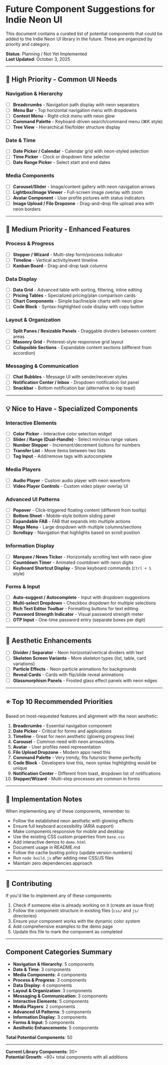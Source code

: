 # Future Component Suggestions for Indie Neon UI

This document contains a curated list of potential components that could be added to the Indie Neon UI library in the future. These are organized by priority and category.

**Status**: Planning / Not Yet Implemented  
**Last Updated**: October 3, 2025

---

## 🎯 High Priority - Common UI Needs

### Navigation & Hierarchy
- [ ] **Breadcrumbs** - Navigation path display with neon separators
- [ ] **Menu Bar** - Top horizontal navigation menu with dropdowns
- [ ] **Context Menu** - Right-click menu with neon glow
- [ ] **Command Palette** - Keyboard-driven search/command menu (⌘K style)
- [ ] **Tree View** - Hierarchical file/folder structure display

### Date & Time
- [ ] **Date Picker / Calendar** - Calendar grid with neon-styled selection
- [ ] **Time Picker** - Clock or dropdown time selector
- [ ] **Date Range Picker** - Select start and end dates

### Media Components
- [ ] **Carousel/Slider** - Image/content gallery with neon navigation arrows
- [ ] **Lightbox/Image Viewer** - Full-screen image overlay with zoom
- [ ] **Avatar Component** - User profile pictures with status indicators
- [ ] **Image Upload / File Dropzone** - Drag-and-drop file upload area with neon borders

---

## 🚀 Medium Priority - Enhanced Features

### Process & Progress
- [ ] **Stepper / Wizard** - Multi-step form/process indicator
- [ ] **Timeline** - Vertical activity/event timeline
- [ ] **Kanban Board** - Drag-and-drop task columns

### Data Display
- [ ] **Data Grid** - Advanced table with sorting, filtering, inline editing
- [ ] **Pricing Tables** - Specialized pricing/plan comparison cards
- [ ] **Chart Components** - Simple bar/line/pie charts with neon glow
- [ ] **Code Block** - Syntax-highlighted code display with copy button

### Layout & Organization
- [ ] **Split Panes / Resizable Panels** - Draggable dividers between content areas
- [ ] **Masonry Grid** - Pinterest-style responsive grid layout
- [ ] **Collapsible Sections** - Expandable content sections (different from accordion)

### Messaging & Communication
- [ ] **Chat Bubbles** - Message UI with sender/receiver styles
- [ ] **Notification Center / Inbox** - Dropdown notification list panel
- [ ] **Snackbar** - Bottom notification bar (alternative to top toast)

---

## 💡 Nice to Have - Specialized Components

### Interactive Elements
- [ ] **Color Picker** - Interactive color selection widget
- [ ] **Slider / Range (Dual-Handle)** - Select min/max range values
- [ ] **Number Stepper** - Increment/decrement buttons for numbers
- [ ] **Transfer List** - Move items between two lists
- [ ] **Tag Input** - Add/remove tags with autocomplete

### Media Players
- [ ] **Audio Player** - Custom audio player with neon waveform
- [ ] **Video Player Controls** - Custom video player overlay UI

### Advanced UI Patterns
- [ ] **Popover** - Click-triggered floating content (different from tooltip)
- [ ] **Bottom Sheet** - Mobile-style bottom sliding panel
- [ ] **Expandable FAB** - FAB that expands into multiple actions
- [ ] **Mega Menu** - Large dropdown with multiple columns/sections
- [ ] **Scrollspy** - Navigation that highlights based on scroll position

### Information Display
- [ ] **Marquee / News Ticker** - Horizontally scrolling text with neon glow
- [ ] **Countdown Timer** - Animated countdown with neon digits
- [ ] **Keyboard Shortcut Display** - Show keyboard commands (`Ctrl + S` style)

### Forms & Input
- [ ] **Auto-suggest / Autocomplete** - Input with dropdown suggestions
- [ ] **Multi-select Dropdown** - Checkbox dropdown for multiple selections
- [ ] **Rich Text Editor Toolbar** - Formatting buttons for text editing
- [ ] **Password Strength Indicator** - Visual password strength meter
- [ ] **OTP Input** - One-time password entry (separate boxes per digit)

---

## 🎨 Aesthetic Enhancements

- [ ] **Divider / Separator** - Neon horizontal/vertical dividers with text
- [ ] **Skeleton Screen Variants** - More skeleton types (list, table, card variations)
- [ ] **Particle Effects** - Neon particle animations for backgrounds
- [ ] **Reveal Cards** - Cards with flip/slide reveal animations
- [ ] **Glassmorphism Panels** - Frosted glass effect panels with neon edges

---

## ⭐ Top 10 Recommended Priorities

Based on most-requested features and alignment with the neon aesthetic:

1. **Breadcrumbs** - Essential navigation component
2. **Date Picker** - Critical for forms and applications
3. **Timeline** - Great for neon aesthetic (glowing progress line)
4. **Carousel** - Common need with neon arrows/dots
5. **Avatar** - User profiles need representation
6. **File Upload Dropzone** - Modern apps need this
7. **Command Palette** - Very trendy, fits futuristic theme perfectly
8. **Code Block** - Developers love this, neon syntax highlighting would be unique
9. **Notification Center** - Different from toast, dropdown list of notifications
10. **Stepper/Wizard** - Multi-step processes are common in forms

---

## 📝 Implementation Notes

When implementing any of these components, remember to:

- Follow the established neon aesthetic with glowing effects
- Ensure full keyboard accessibility (ARIA support)
- Make components responsive for mobile and desktop
- Use the existing CSS custom properties from `base.css`
- Add interactive demos to `demo.html`
- Document usage in README.md
- Follow the cache busting policy (update version numbers)
- Run `node build.js` after adding new CSS/JS files
- Maintain zero dependencies approach

---

## 🤝 Contributing

If you'd like to implement any of these components:

1. Check if someone else is already working on it (create an issue first)
2. Follow the component structure in existing files (`css/` and `js/` directories)
3. Ensure your component works with the dynamic color system
4. Add comprehensive examples to the demo page
5. Update this file to mark the component as completed

---

## Component Categories Summary

- **Navigation & Hierarchy**: 5 components
- **Date & Time**: 3 components
- **Media Components**: 4 components
- **Process & Progress**: 3 components
- **Data Display**: 4 components
- **Layout & Organization**: 3 components
- **Messaging & Communication**: 3 components
- **Interactive Elements**: 5 components
- **Media Players**: 2 components
- **Advanced UI Patterns**: 5 components
- **Information Display**: 3 components
- **Forms & Input**: 5 components
- **Aesthetic Enhancements**: 5 components

**Total Potential Components**: 50

---

**Current Library Components**: 30+  
**Potential Growth**: ~80+ total components with all additions

